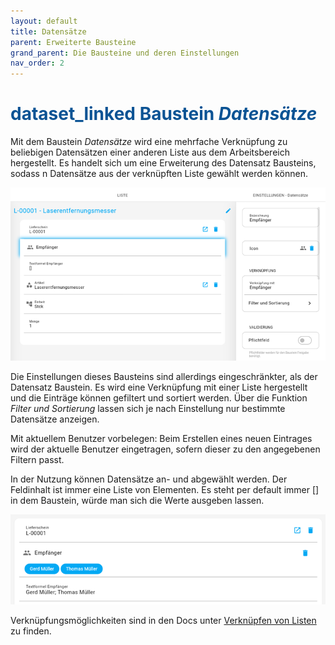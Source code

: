```yaml
---
layout: default
title: Datensätze
parent: Erweiterte Bausteine
grand_parent: Die Bausteine und deren Einstellungen
nav_order: 2
---
```


# <span style="color:#0b5394"><span class="material-icons">dataset_linked</span> **Baustein _Datensätze_**</span>

Mit dem Baustein _Datensätze_ wird eine mehrfache Verknüpfung zu beliebigen Datensätzen einer anderen Liste aus dem
Arbeitsbereich hergestellt. Es handelt sich um eine Erweiterung des Datensatz Bausteins, sodass n Datensätze aus
der verknüpften Liste gewählt werden können.

![records2](\assets\record-spec-settings\records2.png 'records2')

Die Einstellungen dieses Bausteins sind allerdings eingeschränkter, als der Datensatz Baustein.
Es wird eine Verknüpfung mit einer Liste hergestellt und die Einträge können gefiltert und sortiert werden.
Über die Funktion _Filter und Sortierung_ lassen sich je nach Einstellung nur bestimmte Datensätze anzeigen.

Mit aktuellem Benutzer vorbelegen:
Beim Erstellen eines neuen Eintrages wird der aktuelle Benutzer eingetragen, sofern dieser zu den angegebenen Filtern passt.

In der Nutzung können Datensätze an- und abgewählt werden.
Der Feldinhalt ist immer eine Liste von Elementen. Es steht per default immer [] in dem Baustein,
würde man sich die Werte ausgeben lassen.

![records](\assets\record-spec-settings\records.png 'records')

Verknüpfungsmöglichkeiten sind in den Docs unter
[Verknüpfen von Listen](/docs/link-lists.html)
zu finden.
